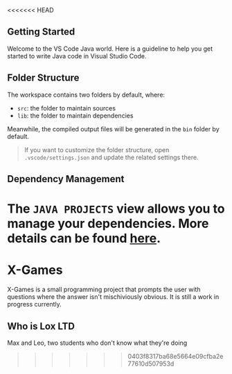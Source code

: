 <<<<<<< HEAD
## Getting Started

Welcome to the VS Code Java world. Here is a guideline to help you get started to write Java code in Visual Studio Code.

## Folder Structure

The workspace contains two folders by default, where:

- `src`: the folder to maintain sources
- `lib`: the folder to maintain dependencies

Meanwhile, the compiled output files will be generated in the `bin` folder by default.

> If you want to customize the folder structure, open `.vscode/settings.json` and update the related settings there.

## Dependency Management

The `JAVA PROJECTS` view allows you to manage your dependencies. More details can be found [here](https://github.com/microsoft/vscode-java-dependency#manage-dependencies).
=======
# X-Games
X-Games is a small programming project that prompts the user with questions where the answer isn't mischiviously obvious. It is still a work in progress currently.

## Who is Lox LTD
Max and Leo, two students who don't know what they're doing
>>>>>>> 0403f8317ba68e5664e09cfba2e77610d507953d
